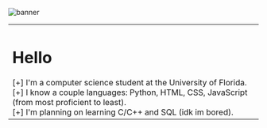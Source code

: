 ![banner](https://github.com/5anti/5anti/assets/80968125/b62535aa-996b-43ec-bfda-cca63e390ef3)

<table>
  <tr>
    <td>
      <h1>Hello</h1>
      [+] I'm a computer science student at the University of Florida.<br />
      [+] I know a couple languages: Python, HTML, CSS, JavaScript (from most proficient to least).<br />
      [+] I'm planning on learning C/C++ and SQL (idk im bored).<br />
    </td>
  </tr>
</table>
